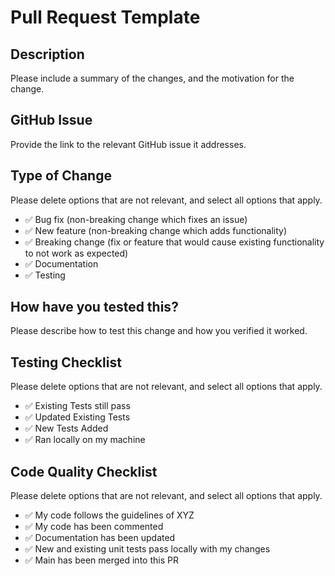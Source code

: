 # Pull Request Template

## Description

Please include a summary of the changes, and the motivation for the change.

## GitHub Issue

Provide the link to the relevant GitHub issue it addresses. 

## Type of Change
Please delete options that are not relevant, and select all options that apply. 

- ✅ Bug fix (non-breaking change which fixes an issue)
- ✅ New feature (non-breaking change which adds functionality)
- ✅ Breaking change (fix or feature that would cause existing functionality to not work as expected)
- ✅ Documentation
- ✅ Testing

## How have you tested this? 
Please describe how to test this change and how you verified it worked. 

## Testing Checklist 
Please delete options that are not relevant, and select all options that apply. 

- ✅ Existing Tests still pass
- ✅ Updated Existing Tests
- ✅ New Tests Added
- ✅ Ran locally on my machine

## Code Quality Checklist
Please delete options that are not relevant, and select all options that apply. 

- ✅ My code follows the guidelines of XYZ
- ✅ My code has been commented
- ✅ Documentation has been updated
- ✅ New and existing unit tests pass locally with my changes
- ✅ Main has been merged into this PR